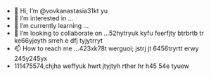 - 👋 Hi, I’m @vovkanastasia31kt yu
- 👀 I’m interested in ...
- 🌱 I’m currently learning ...
- 💞️ I’m looking to collaborate on ...52hytryuk kyfu feerfjty btrbrtb tr ke66yjeyth srreh e dfj tyjytrryt
- 📫 How to reach me ...423xk78t werguoi; jstrj jt 6456tryrtt erwy 245y245yx
- 111475574,chjha weffyuk hwrt jtyjtyh rther hr
 h45 54e tyuew
<!---yrethrthr
vovkanastasia31/vovkanastasia31 is a ✨ special ✨ repository because its `README.md` (this file) appears on your GitHub profile.
You can click the Preview link to take a look at your changes.
--->
